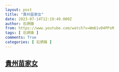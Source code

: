 ```yaml
---
layout: post
title: "貴州苗家女"
date: 2023-07-14T12:19:49.000Z
author: 石炳鋒
from: https://www.youtube.com/watch?v=Wm61v04PPsM
tags: [ 石炳锋 ]
comments: True
categories: [ 石炳锋 ]
---
```

<!--1689337189000-->
[貴州苗家女](https://www.youtube.com/watch?v=Wm61v04PPsM)
------

<div>

</div>
